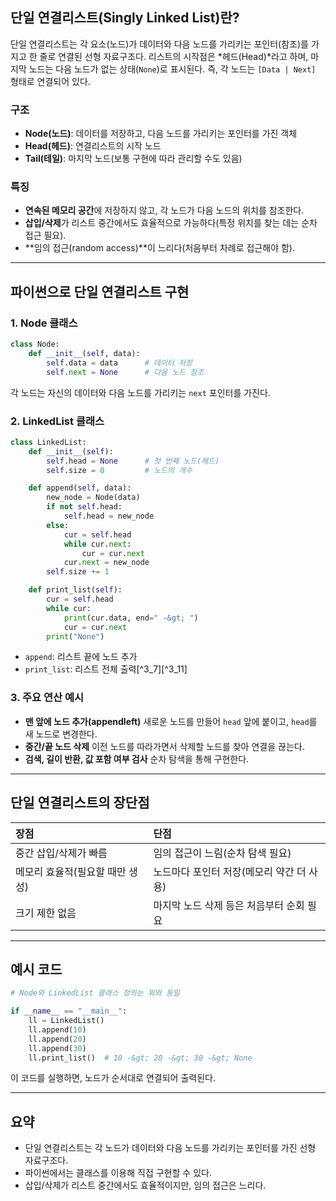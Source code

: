 ## 단일 연결리스트(Singly Linked List)란?

단일 연결리스트는 각 요소(노드)가 데이터와 다음 노드를 가리키는 포인터(참조)를 가지고 한 줄로 연결된 선형 자료구조다. 리스트의 시작점은 *헤드(Head)*라고 하며, 마지막 노드는 다음 노드가 없는 상태(`None`)로 표시된다.
즉, 각 노드는 `[Data | Next]` 형태로 연결되어 있다.

### 구조

- **Node(노드)**: 데이터를 저장하고, 다음 노드를 가리키는 포인터를 가진 객체
- **Head(헤드)**: 연결리스트의 시작 노드
- **Tail(테일)**: 마지막 노드(보통 구현에 따라 관리할 수도 있음)


### 특징

- **연속된 메모리 공간**에 저장하지 않고, 각 노드가 다음 노드의 위치를 참조한다.
- **삽입/삭제**가 리스트 중간에서도 효율적으로 가능하다(특정 위치를 찾는 데는 순차 접근 필요).
- **임의 접근(random access)**이 느리다(처음부터 차례로 접근해야 함).

---

## 파이썬으로 단일 연결리스트 구현

### 1. Node 클래스

```python
class Node:
    def __init__(self, data):
        self.data = data      # 데이터 저장
        self.next = None      # 다음 노드 참조
```

각 노드는 자신의 데이터와 다음 노드를 가리키는 `next` 포인터를 가진다.

### 2. LinkedList 클래스

```python
class LinkedList:
    def __init__(self):
        self.head = None      # 첫 번째 노드(헤드)
        self.size = 0         # 노드의 개수

    def append(self, data):
        new_node = Node(data)
        if not self.head:
            self.head = new_node
        else:
            cur = self.head
            while cur.next:
                cur = cur.next
            cur.next = new_node
        self.size += 1

    def print_list(self):
        cur = self.head
        while cur:
            print(cur.data, end=" -&gt; ")
            cur = cur.next
        print("None")
```

- `append`: 리스트 끝에 노드 추가
- `print_list`: 리스트 전체 출력[^3_7][^3_11]


### 3. 주요 연산 예시

- **맨 앞에 노드 추가(appendleft)**
새로운 노드를 만들어 `head` 앞에 붙이고, `head`를 새 노드로 변경한다.
- **중간/끝 노드 삭제**
이전 노드를 따라가면서 삭제할 노드를 찾아 연결을 끊는다.
- **검색, 길이 반환, 값 포함 여부 검사**
순차 탐색을 통해 구현한다.

---

## 단일 연결리스트의 장단점

| 장점 | 단점 |
| :-- | :-- |
| 중간 삽입/삭제가 빠름 | 임의 접근이 느림(순차 탐색 필요) |
| 메모리 효율적(필요할 때만 생성) | 노드마다 포인터 저장(메모리 약간 더 사용) |
| 크기 제한 없음 | 마지막 노드 삭제 등은 처음부터 순회 필요 |


---

## 예시 코드

```python
# Node와 LinkedList 클래스 정의는 위와 동일

if __name__ == "__main__":
    ll = LinkedList()
    ll.append(10)
    ll.append(20)
    ll.append(30)
    ll.print_list()  # 10 -&gt; 20 -&gt; 30 -&gt; None
```

이 코드를 실행하면, 노드가 순서대로 연결되어 출력된다.

---

## 요약

- 단일 연결리스트는 각 노드가 데이터와 다음 노드를 가리키는 포인터를 가진 선형 자료구조다.
- 파이썬에서는 클래스를 이용해 직접 구현할 수 있다.
- 삽입/삭제가 리스트 중간에서도 효율적이지만, 임의 접근은 느리다.
